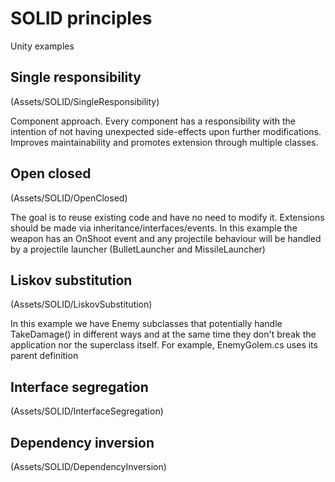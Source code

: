 # SOLID principles

Unity examples

## Single responsibility
(Assets/SOLID/SingleResponsibility)

Component approach. Every component has a responsibility with the intention of not having unexpected side-effects upon further modifications.
Improves maintainability and promotes extension through multiple classes.

## Open closed
(Assets/SOLID/OpenClosed)

The goal is to reuse existing code and have no need to modify it. Extensions should be made via inheritance/interfaces/events.
In this example the weapon has an OnShoot event and any projectile behaviour will be handled by a projectile launcher (BulletLauncher and MissileLauncher)

## Liskov substitution
(Assets/SOLID/LiskovSubstitution)

In this example we have Enemy subclasses that potentially handle TakeDamage() in different ways and at the same time they don't break the application nor the superclass itself. For example, EnemyGolem.cs uses its parent definition

## Interface segregation
(Assets/SOLID/InterfaceSegregation)



## Dependency inversion
(Assets/SOLID/DependencyInversion)


